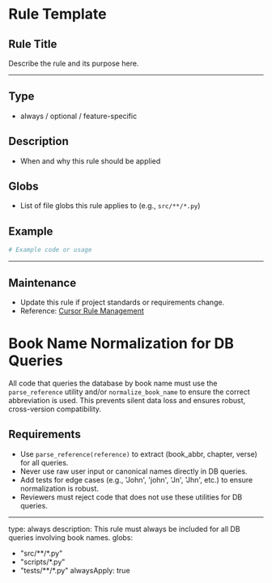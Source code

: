 # Rule Template

## Rule Title

Describe the rule and its purpose here.

---

## Type
- always / optional / feature-specific

## Description
- When and why this rule should be applied

## Globs
- List of file globs this rule applies to (e.g., `src/**/*.py`)

## Example
```python
# Example code or usage
```

---

## Maintenance
- Update this rule if project standards or requirements change.
- Reference: [Cursor Rule Management](https://docs.cursor.so/rules)

# Book Name Normalization for DB Queries

All code that queries the database by book name must use the `parse_reference` utility and/or `normalize_book_name` to ensure the correct abbreviation is used. This prevents silent data loss and ensures robust, cross-version compatibility.

## Requirements
- Use `parse_reference(reference)` to extract (book_abbr, chapter, verse) for all queries.
- Never use raw user input or canonical names directly in DB queries.
- Add tests for edge cases (e.g., 'John', 'john', 'Jn', 'Jhn', etc.) to ensure normalization is robust.
- Reviewers must reject code that does not use these utilities for DB queries.

---
type: always
description: This rule must always be included for all DB queries involving book names.
globs:
  - "src/**/*.py"
  - "scripts/*.py"
  - "tests/**/*.py"
alwaysApply: true 